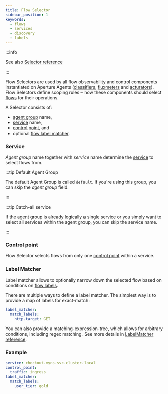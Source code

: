 ```yaml
---
title: Flow Selector
sidebar_position: 1
keywords:
  - flows
  - services
  - discovery
  - labels
---
```


:::info

See also [Selector reference](/reference/configuration/policies.md#v1-selector)

:::

Flow Selectors are used by all flow observability and control components
instantiated on Aperture Agents ([classifiers][classifier],
[fluxmeters][fluxmeter] and [acturators][actuators]). Flow Selectors define
scoping rules – how these components should select [flows][flow] for their
operations.

A Selector consists of:

- [agent group][agent-group] name,
- [service][service] name,
- [control point][control-point], and
- optional [flow label matcher](#label-matcher).

### Service

_Agent group_ name together with _service_ name determine the [service][service]
to select flows from.

:::tip Default Agent Group

The default Agent Group is called `default`. If you're using this group, you can
skip the _agent group_ field.

:::

:::tip Catch-all service

If the agent group is already logically a single service or you simply want to
select all services within the agent group, you can skip the service name.

:::

### Control point

Flow Selector selects flows from only one [control point][control-point] within
a service.

### Label Matcher

Label matcher allows to optionally narrow down the selected flow based on
conditions on [flow labels][label].

There are multiple ways to define a label matcher. The simplest way is to
provide a map of labels for exact-match:

```yaml
label_matcher:
  match_labels:
    http.target: GET
```

You can also provide a matching-expression-tree, which allows for arbitrary
conditions, including regex matching. See more details in [LabelMatcher
reference][label-matcher].

### Example

```yaml
service: checkout.myns.svc.cluster.local
control_point:
  traffic: ingress
label_matcher:
  match_labels:
    user_tier: gold
```

[flow]: flow-control.md#flow
[label]: label/label.md
[control-point]: flow-control.md#control-point
[service]: service.md
[agent-group]: service.md#agent-group
[actuators]: ./actuators/actuators.md
[fluxmeter]: ./fluxmeter.md
[classifier]: ./label/classifier.md
[label-matcher]: /reference/configuration/policies.md#v1-label-matcher

